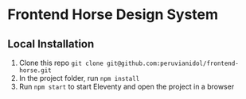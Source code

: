 # Frontend Horse Design System

## Local Installation

1. Clone this repo `git clone git@github.com:peruvianidol/frontend-horse.git`
2. In the project folder, run `npm install`
3. Run `npm start` to start Eleventy and open the project in a browser
